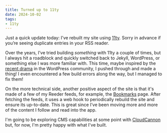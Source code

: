 ```yaml
---
title: Turned up to 11ty
date: 2024-10-02
tags:
- 11ty
---
```


Just a quick update today: I’ve rebuilt my site using [11ty](https://11ty.dev). Sorry in advance if you’re seeing duplicate entries in your RSS reader.

Over the years, I’ve tried building *something* with 11ty a couple of times, but I always hit a roadblock and quickly switched back to Jekyll, WordPress, or something else I was more familiar with. This time, maybe inspired by the [recent drama](https://crashthearcade.com/blog/2024-09-28-thoughts-wordpress-drama/) in the WordPress community, I pushed through and made a thing! I even encountered a few build errors along the way, but I managed to fix them!

On the more technical side, another positive aspect of the site is that it's made of a few of my Reeder feeds, for example, the [Bookmarks](/bookmarks) page. After fetching the feeds, it uses a web hook to periodically rebuild the site and ensure its up-to-date. This is great since I’ve been moving more and more of the content I follow and read into the app.

I'm going to be exploring CMS capabilities at some point with [CloudCannon](https://cloudcannon.com/) but, for now, I'm pretty happy with what I've built.